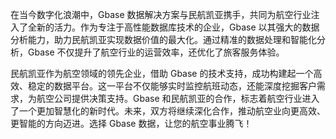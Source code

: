 在当今数字化浪潮中，Gbase 数据解决方案与民航凯亚携手，共同为航空行业注入了全新的活力。作为专注于高性能数据库技术的企业，Gbase 以其强大的数据分析能力，助力民航凯亚实现数据价值的最大化。通过精准的数据处理和智能化分析，Gbase 不仅提升了航空行业的运营效率，还优化了旅客服务体验。

民航凯亚作为航空领域的领先企业，借助 Gbase 的技术支持，成功构建起一个高效、稳定的数据平台。这一平台不仅能够实时监控航班动态，还能深度挖掘客户需求，为航空公司提供决策支持。Gbase 和民航凯亚的合作，标志着航空行业进入了一个更加智慧化的新时代。未来，双方将继续深化合作，推动航空业向更高效、更智能的方向迈进。选择 Gbase 数据，让您的航空事业腾飞！